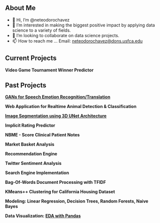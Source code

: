 ## About Me 
- 👋 Hi, I’m @neteodorochavez
- 👀 I’m interested in making the biggest positive impact by applying data science to a variety of fields.  
- 💞️ I’m looking to collaborate on data science projects. 
- 📫 How to reach me ... Email: neteodorochavez@dons.usfca.edu

## Current Projects 

**Video Game Tournament Winner Predictor**

## Past Projects 
**[GANs for Speech Emotion Recognition/Translation](https://github.com/neteodorochavez/GANs-for-Speech-Emotion-Recognition-and-Translation)**

**Web Application for Realtime Animal Detection & Classification**

**[Image Segmentation using 3D UNet Architecture](https://github.com/neteodorochavez/ResidualUNet-BrainMets)**

**Implicit Rating Predictor** 

**NBME - Score Clinical Patient Notes**

**Market Basket Analysis** 

**Recommendation Engine** 

**Twitter Sentiment Analysis** 

**Search Engine Implementation** 

**Bag-Of-Words Document Processing with TFIDF** 

**KMeans++ Clustering for California Housing Dataset** 

**Modeling: Linear Regression, Decision Trees, Random Forests, Naive Bayes**

**Data Visualization: [EDA with Pandas](https://github.com/neteodorochavez/msds610-eda-pandas)**
<!---
neteodorochavez/neteodorochavez is a ✨ special ✨ repository because its `README.md` (this file) appears on your GitHub profile.
You can click the Preview link to take a look at your changes.
--->
